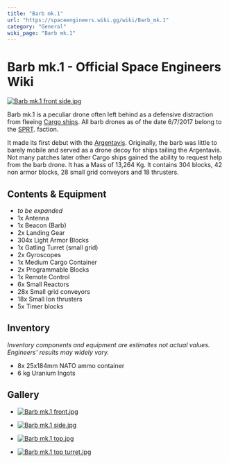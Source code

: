 ```yaml
---
title: "Barb mk.1"
url: "https://spaceengineers.wiki.gg/wiki/Barb_mk.1"
category: "General"
wiki_page: "Barb mk.1"
---
```


# Barb mk.1 - Official Space Engineers Wiki

[![Barb mk.1 front side.jpg](https://spaceengineers.wiki.gg/images/thumb/f/f1/Barb_mk.1_front_side.jpg/365px-Barb_mk.1_front_side.jpg?bf415b)](https://spaceengineers.wiki.gg/wiki/File:Barb_mk.1_front_side.jpg)

Barb mk.1 is a peculiar drone often left behind as a defensive distraction from fleeing [Cargo ships](https://spaceengineers.wiki.gg/wiki/Random_Encounters "Random Encounters"). All barb drones as of the date 6/7/2017 belong to the [SPRT](https://spaceengineers.wiki.gg/wiki/SPRT_Space_Pirates "SPRT Space Pirates"). faction.

It made its first debut with the [Argentavis](https://spaceengineers.wiki.gg/wiki/Argentavis "Argentavis"). Originally, the barb was little to barely mobile and served as a drone decoy for ships tailing the Argentavis. Not many patches later other Cargo ships gained the ability to request help from the barb drone. It has a Mass of 13,264 Kg. It contains 304 blocks, 42 non armor blocks, 28 small grid conveyors and 18 thrusters.

## Contents & Equipment

*   _to be expanded_
*   1x Antenna
*   1x Beacon (Barb)
*   2x Landing Gear
*   304x Light Armor Blocks
*   1x Gatling Turret (small grid)
*   2x Gyroscopes
*   1x Medium Cargo Container
*   2x Programmable Blocks
*   1x Remote Control
*   6x Small Reactors
*   28x Small grid conveyors
*   18x Small Ion thrusters
*   5x Timer blocks

## Inventory

_Inventory components and equipment are estimates not actual values. Engineers' results may widely vary._

*   8x 25x184mm NATO ammo container
*   6 kg Uranium Ingots

## Gallery

*   [![Barb mk.1 front.jpg](https://spaceengineers.wiki.gg/images/thumb/b/b8/Barb_mk.1_front.jpg/120px-Barb_mk.1_front.jpg?46a510)](https://spaceengineers.wiki.gg/wiki/File:Barb_mk.1_front.jpg)
    
*   [![Barb mk.1 side.jpg](https://spaceengineers.wiki.gg/images/thumb/c/c7/Barb_mk.1_side.jpg/120px-Barb_mk.1_side.jpg?1c6507)](https://spaceengineers.wiki.gg/wiki/File:Barb_mk.1_side.jpg)
    
*   [![Barb mk.1 top.jpg](https://spaceengineers.wiki.gg/images/thumb/6/62/Barb_mk.1_top.jpg/120px-Barb_mk.1_top.jpg?18603f)](https://spaceengineers.wiki.gg/wiki/File:Barb_mk.1_top.jpg)
    
*   [![Barb mk.1 top turret.jpg](https://spaceengineers.wiki.gg/images/thumb/0/03/Barb_mk.1_top_turret.jpg/120px-Barb_mk.1_top_turret.jpg?9d4a64)](https://spaceengineers.wiki.gg/wiki/File:Barb_mk.1_top_turret.jpg)